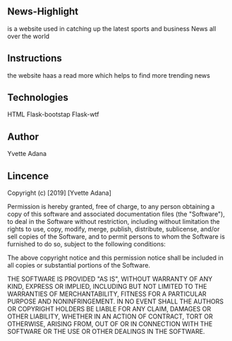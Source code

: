 ## News-Highlight
is a website used in catching up the latest sports and business News all over the world

## Instructions
the website haas a read more which helps to find more trending news

## Technologies
HTML
Flask-bootstap
Flask-wtf

## Author
Yvette Adana

## Lincence
Copyright (c) [2019] [Yvette Adana]

Permission is hereby granted, free of charge, to any person obtaining a copy of this software and associated documentation files (the "Software"), to deal in the Software without restriction, including without limitation the rights to use, copy, modify, merge, publish, distribute, sublicense, and/or sell copies of the Software, and to permit persons to whom the Software is furnished to do so, subject to the following conditions:

The above copyright notice and this permission notice shall be included in all copies or substantial portions of the Software.

THE SOFTWARE IS PROVIDED "AS IS", WITHOUT WARRANTY OF ANY KIND, EXPRESS OR IMPLIED, INCLUDING BUT NOT LIMITED TO THE WARRANTIES OF MERCHANTABILITY, FITNESS FOR A PARTICULAR PURPOSE AND NONINFRINGEMENT. IN NO EVENT SHALL THE AUTHORS OR COPYRIGHT HOLDERS BE LIABLE FOR ANY CLAIM, DAMAGES OR OTHER LIABILITY, WHETHER IN AN ACTION OF CONTRACT, TORT OR OTHERWISE, ARISING FROM, OUT OF OR IN CONNECTION WITH THE SOFTWARE OR THE USE OR OTHER DEALINGS IN THE SOFTWARE.